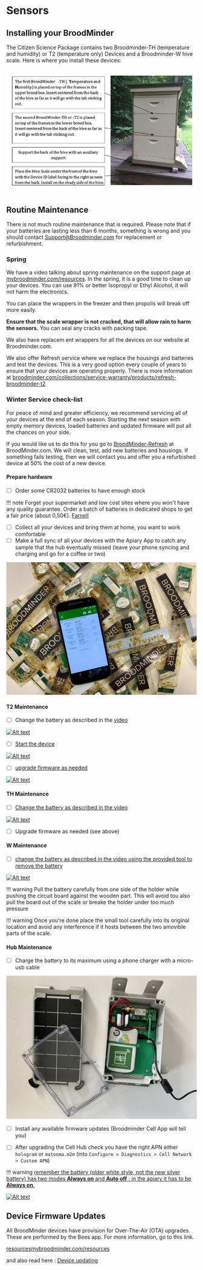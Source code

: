 # Sensors

## Installing your BroodMinder

The Citizen Science Package contains two Broodminder-TH (temperature and humidity) or T2 (temperature only) Devices and a Broodminder-W hive scale. Here is where you install these devices:

![](../assets/images/03_sensor_locs.png#largeImg)





## Routine Maintenance

There is not much routine maintenance that is required. Please note that if your batteries are lasting less than 6 months, something is wrong and you should contact [Support@Broodminder.com](mailto:Support@Broodminder.com) for replacement or refurbishment.

### Spring

We have a video talking about spring maintenance on the support page at 
<a href="https://mybroodminder.com/app/resources" target="_blank">mybroodminder.com/resources</a>.
In the spring, it is a good time to clean up your devices. You can use 91% or better Isopropyl or Ethyl Alcohol, it will not harm the electronics.

You can place the wrappers in the freezer and then propolis will break off more easily.

**Ensure that the scale wrapper is not cracked, that will allow rain to harm the sensors.** You can seal any cracks with packing tape.

We also have replacem ent wrappers for all the devices on our website at Broodminder.com.

We also offer Refresh service where we replace the housings and batteries and test the devices. This is a very good option every couple of years to ensure that your devices are operating properly. There is more information at <a 
href="https://broodminder.com/collections/service-warranty/products/refresh-broodminder-t2" target="_blank">broodminder.com/collections/service-warranty/products/refresh-broodminder-t2</a>

### Winter Service check-list

For peace of mind and greater efficiency, we recommend servicing all of your devices at the end of each season. 
Starting the next season with empty memory devices, loaded batteries and updated firmware will put all the chances on your side.

If you would like us to do this for you go to [BroodMinder-Refresh](https://broodminder.com/collections/service-warranty/products/refresh-broodminder-t2) at BroodMinder.com. We will clean, test, add new batteries and housings. If something fails testing, then we will contact you and offer you a refurbished device at 50% the cost of a new device.


#### Prepare hardware


- [ ] Order some CR2032 batteries to have enough stock

!!! note 
    Forget your supermarket and low cost sites where you won't have any quality guarantee. Order a batch of batteries in dedicated shops to get a fair price (about 0,50€).
    [Farnell](https://fr.farnell.com/renata/cr-2032-mfr-1bl/pile-bouton-3v/dp/1823479?st=cr2032)        


- [ ] Collect all your devices and bring them at home, you want to work comfortable
- [ ] Make a full sync of all your devices with the Apiary App to catch any sample that the hub eventually missed  (leave your phone syncing and charging and go for a coffee or two)

![Image sans style](../assets/images/wintersce/sync.jpg)


#### T2 Maintenance

- [ ] Change the battery as described in the <a href="https://img.youtube.com/vi/alaZtXpn-g4/0.jpg)](https://www.youtube.com/watch?v=alaZtXpn-g4" target="_blank">video</a>

[![Alt text](https://img.youtube.com/vi/alaZtXpn-g4/0.jpg)](https://www.youtube.com/watch?v=alaZtXpn-g4)


- [ ] <a href="https://img.youtube.com/vi/tN9xUTq_bSc/0.jpg)](https://www.youtube.com/watch?v=tN9xUTq_bSc" target="_blank">Start the device</a>

[![Alt text](https://img.youtube.com/vi/tN9xUTq_bSc/0.jpg)](https://www.youtube.com/watch?v=tN9xUTq_bSc)


- [ ] <a href="https://img.youtube.com/vi/zK4vYvpur1E/0.jpg)](https://www.youtube.com/watch?v=zK4vYvpur1E" target="_blank">upgrade firmware as needed</a>

[![Alt text](https://img.youtube.com/vi/zK4vYvpur1E/0.jpg)](https://www.youtube.com/watch?v=zK4vYvpur1E)



#### TH Maintenance

- [ ] <a href="https://img.youtube.com/vi/tJTuL12vjps/0.jpg)](https://www.youtube.com/watch?v=tJTuL12vjps" target="_blank">Change the battery as described in the video</a>

[![Alt text](https://img.youtube.com/vi/tJTuL12vjps/0.jpg)](https://www.youtube.com/watch?v=tJTuL12vjps)


-  [ ] Upgrade firmware as needed (see above)



#### W Maintenance

- [ ] <a href="https://img.youtube.com/vi/UBwJP61q2o4/0.jpg)](https://www.youtube.com/watch?v=UBwJP61q2o4" target="_blank">change the battery as described in the video using the provided tool to remove the battery</a>

[![Alt text](https://img.youtube.com/vi/UBwJP61q2o4/0.jpg)](https://www.youtube.com/watch?v=UBwJP61q2o4)


!!! warning
    Pull the battery carefully from one side of the holder while pushing the circuit board against the wooden part. This will avoid tou also pull the board out of the scale or breake the holder under too much pressure

!!! warning
    Once you're done place the small tool carefully into its original location and avoid any interference if it hosts between the two amovible parts of the scale.

#### Hub Maintenance

- [ ] Charge the battery to its maximum using a phone charger with a micro-usb cable

![Image sans style](../assets/images/wintersce/hub.jpg)


- [ ] Install any available firmware updates (Broodminder Cell App will tell you)
- [ ] After upgrading the Cell Hub check you have the right APN either `hologram` or `matooma.m2m` (into `Configure > Diagnostics > Cell Network > Custom APN`)



!!! warning
    <a href="https://img.youtube.com/vi/geVp0FDxm3U/0.jpg)](https://www.youtube.com/watch?v=geVp0FDxm3U" target="_blank">remember the battery (older white style, not the new silver battery) has two modes **Always on** and **Auto off** : in the apiary it has to be **Always on**.</a>

[![Alt text](https://img.youtube.com/vi/geVp0FDxm3U/0.jpg)](https://www.youtube.com/watch?v=geVp0FDxm3U)







## Device Firmware Updates

All BroodMinder devices have provision for Over-The-Air (OTA) upgrades. These are performed by the Bees app. For more information, go to this link.

<a href="https://mybroodminder.com/app/" target="_blank">resourcesmybroodminder.com/resources</a>

and also read here : [Device updating](./80_device_updating.md)
